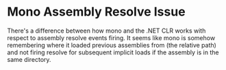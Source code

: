 Mono Assembly Resolve Issue
===========================

There's a difference between how mono and the .NET CLR works with respect to assembly resolve events firing. It seems like mono
is somehow remembering where it loaded previous assemblies from (the relative path) and not firing resolve for 
subsequent implicit loads if the assembly is in the same directory.
